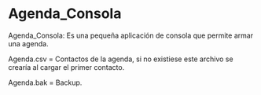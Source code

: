 # Agenda_Consola

Agenda_Consola: Es una pequeña aplicación de consola que permite armar una agenda.

Agenda.csv = Contactos de la agenda, si no existiese este archivo se crearía al cargar el primer contacto.

Agenda.bak = Backup.
